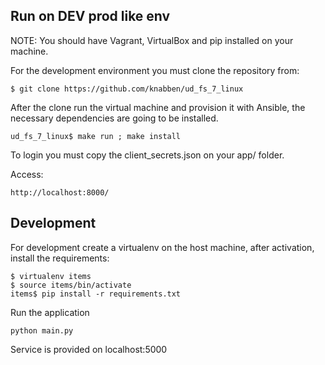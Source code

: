 Run on DEV prod like env
---

NOTE: You should have Vagrant, VirtualBox and pip installed on your machine.

For the development environment you must clone the repository from:

```
$ git clone https://github.com/knabben/ud_fs_7_linux
```

After the clone run the virtual machine and provision it with Ansible,
the necessary dependencies are going to be installed.

```
ud_fs_7_linux$ make run ; make install
```

To login you must copy the client_secrets.json on your app/ folder.

Access:

```
http://localhost:8000/
```

Development
---

For development create a virtualenv on the host machine, after activation,
install the requirements:

```
$ virtualenv items
$ source items/bin/activate
items$ pip install -r requirements.txt
```

Run the application
```
python main.py
```

Service is provided on localhost:5000
